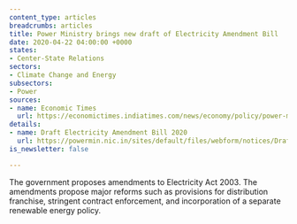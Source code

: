 ```yaml
---
content_type: articles
breadcrumbs: articles
title: Power Ministry brings new draft of Electricity Amendment Bill
date: 2020-04-22 04:00:00 +0000
states:
- Center-State Relations
sectors:
- Climate Change and Energy
subsectors:
- Power
sources:
- name: Economic Times
  url: https://economictimes.indiatimes.com/news/economy/policy/power-ministry-brings-new-draft-of-electricity-amendment-bill/articleshow/75220967.cms
details:
- name: Draft Electricity Amendment Bill 2020
  url: https://powermin.nic.in/sites/default/files/webform/notices/Draft_Electricity_Amendment_Bill_2020_for_comments.pdf
is_newsletter: false

---
```

The government proposes amendments to Electricity Act 2003. The amendments propose major reforms such as provisions for distribution franchise, stringent contract enforcement, and incorporation of a separate renewable energy policy.
